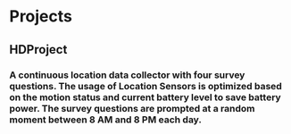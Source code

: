 # Projects
## HDProject
### A continuous location data collector with four survey questions. The usage of Location Sensors is optimized based on the motion status and current battery level to save battery power. The survey questions are prompted at a random moment between 8 AM and 8 PM each day.